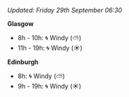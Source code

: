 *Updated: Friday 29th September 06:30*

**Glasgow**

* 8h - 10h: :cyclone: Windy (:partly_sunny:)
* 11h - 19h: :cyclone: Windy (:sunny:)

**Edinburgh**

* 8h: :cyclone: Windy (:partly_sunny:)
* 9h - 19h: :cyclone: Windy (:sunny:)
